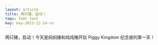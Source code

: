 ```yaml
---
layout: article
title: 两只猪，启动！
tags: TeXt test
key: key-2023-12-14-re
---
```


两只猪，启动！今天是焖焖猪和炖炖猪开启 Piggy Kingdom 纪念册的第一天！
